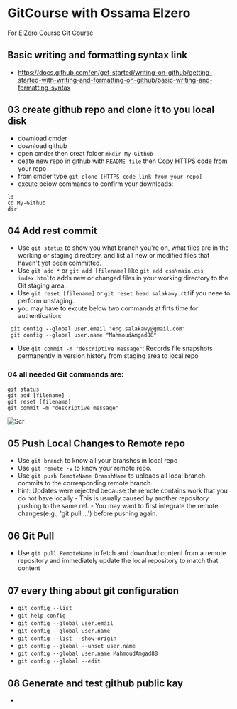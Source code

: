 # GitCourse with Ossama Elzero
For ElZero Course Git Course
## Basic writing and formatting syntax link
* https://docs.github.com/en/get-started/writing-on-github/getting-started-with-writing-and-formatting-on-github/basic-writing-and-formatting-syntax
## 03 create github repo and clone it to you local disk
* download cmder
* download github
* open cmder then creat folder `mkdir My-Github`
* ceate new repo in github with `README file` then Copy HTTPS code from your repo
* from cmder type `git clone [HTTPS code link from your repo]`
* excute below commands to confirm your downloads:
```
ls
cd My-Github
dir
```
## 04 Add rest commit
* Use `git status` to show you what branch you're on, what files are in the working or staging directory, and list all new or modified files that haven't yet been committed.
* Use `git add *` or `git add [filename]` like `git add css\main.css index.html`to adds new or changed files in your working directory to the Git staging area.
* Use `git reset [filename]` or `git reset head salakawy.rtf`if you neee to perform unstaging.
* you may have to excute below two commands at firts time for authentication:
 ```
  git config --global user.email "eng.salakawy@gmail.com"
  git config --global user.name "MahmoudAmgad88"
```
* Use `git commit -m "descriptive message"`: Records file snapshots permanently in version history from staging area to local repo

### 04 all needed Git commands are:
```
git status
git add [filename]
git reset [filename]
git commit -m "descriptive message"
```

![Scr](https://github.com/MahmoudAmgad88/GitCourse/assets/54455617/ccdf5282-c724-4817-880f-1617489429d8)

## 05 Push Local Changes to Remote repo
* Use `git branch` to know all your branshes in local repo
* Use `git remote -v` to know your remote repo.
* Use `git push RemoteName BranshName` to uploads all local branch commits to the corresponding remote branch.
* hint: Updates were rejected because the remote contains work that you do not have locally
       - This is usually caused by another repository pushing to the same ref.
       - You may want to first integrate the remote changes(e.g., 'git pull ...') before pushing again.
  
## 06 Git Pull
* Use `git pull RemoteName` to fetch and download content from a remote repository and immediately update the local repository to match that content

## 07 every thing about git configuration
*  `git config --list`
*  `git help config`
*  `git config --global user.email`
*  `git config --global user.name`
*  `git config --list --show-origin`
*  `git config --global --unset user.name`
*  `git config --global user.name MahmoudAmgad88`
*  `git config --global --edit`

## 08 Generate and test github public kay
* 
